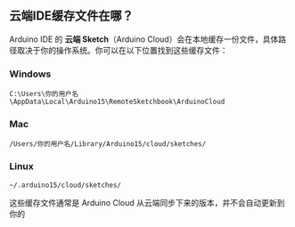 ## 云端IDE缓存文件在哪？
Arduino IDE 的 **云端 Sketch**（Arduino Cloud）会在本地缓存一份文件，具体路径取决于你的操作系统。你可以在以下位置找到这些缓存文件：

### **Windows**
```
C:\Users\你的用户名\AppData\Local\Arduino15\RemoteSketchbook\ArduinoCloud
```

### **Mac**
```
/Users/你的用户名/Library/Arduino15/cloud/sketches/
```

### **Linux**

```
~/.arduino15/cloud/sketches/
```

这些缓存文件通常是 Arduino Cloud 从云端同步下来的版本，并不会自动更新到你的